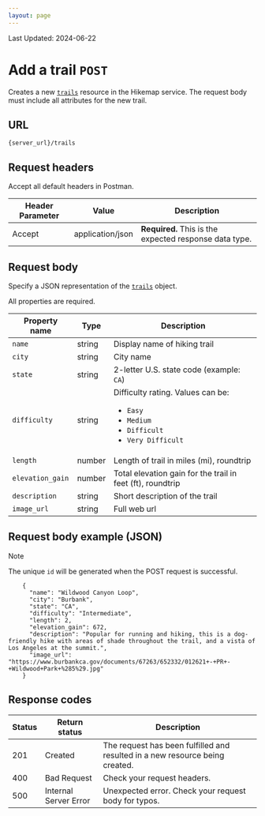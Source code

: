 ```yaml
---
layout: page
---
```

Last Updated: 2024-06-22

# Add a trail `POST` 

Creates a new [`trails`](trails.html) resource in the Hikemap service.
The request body must include all attributes for the new trail.

## URL
`{server_url}/trails`

## Request headers
Accept all default headers in Postman.

| Header Parameter |  Value | Description |
| -------------- | ------ | ------------ |
| Accept | application/json | **Required.** This is the expected response data type.|

## Request body

Specify a JSON representation of the [`trails`](trails.html) object.

All properties are required.

| Property name | Type | Description |
| ------------- | ----------- | ----------- |
| `name` | string | Display name of hiking trail |
| `city` | string | City name |
| `state` | string | 2-letter U.S. state code (example: `CA`) |
| `difficulty` | string | Difficulty rating. Values can be: <ul><li>`Easy`</li><li>`Medium`</li><li>`Difficult`</li><li>`Very Difficult`</li></ul> |
| `length` | number | Length of trail in miles (mi), roundtrip |
| `elevation_gain` | number | Total elevation gain for the trail in feet (ft), roundtrip  |
| `description` | string | Short description of the trail |
| `image_url` | string | Full web url |

## Request body example (JSON)
> [!NOTE]
> The unique `id` will be generated when the POST  request is successful.
```
    {
      "name": "Wildwood Canyon Loop",
      "city": "Burbank",
      "state": "CA",
      "difficulty": "Intermediate",
      "length": 2,
      "elevation_gain": 672,
      "description": "Popular for running and hiking, this is a dog-friendly hike with areas of shade throughout the trail, and a vista of Los Angeles at the summit.",
      "image_url": "https://www.burbankca.gov/documents/67263/652332/012621+-+PR+-+Wildwood+Park+%285%29.jpg"
    }  
```

## Response codes

| Status | Return status | Description |
| ------------- | ----------- | ----------- |
| 201 | Created | The request has been fulfilled and resulted in a new resource being created. |
| 400 | Bad Request | Check your request headers. |
| 500 | Internal Server Error | Unexpected error. Check your request body for typos.  |
